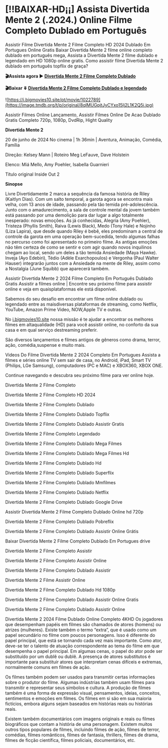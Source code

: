 # [!!BAIXAR-HD¡¡] Assista Divertida Mente 2 (.2024.) Online Filme Completo Dublado em Português

Assistir Filme Divertida Mente 2 Filme Completo HD 2024 Dublado Em Portugues Online Gratis Baixar Divertida Mente 2 filme online completo dublado em português mega, Assista a Divertida Mente 2 filme dublado e legendado em HD 1080p online gratis. Como assistir filme Divertida Mente 2 dublado em português topflix de graça?

**🎬Assista agora ▶️ [Divertida Mente 2 Filme Completo Dublado](https://i.bigmovies10.site/pt/movie/1022789)**

**🎬Baixar ⤋ [Divertida Mente 2 Filme Completo Dublado e legendado](https://i.bigmovies10.site/pt/movie/1022789)**

![https://i.bigmovies10.site/pt/movie/1022789](https://image.tmdb.org/t/p/original/8qlMUGpjtJyCYxo15lj2L1K2Q5i.jpg)

Assistir Filmes Online Lançamento, Assistir Filmes Online De Acao Dublado Gratis Completo 720p, 1080p, DvdRip, Hight Quality

**Divertida Mente 2**

20 de junho de 2024 No cinema | 1h 36min | Aventura, Animação, Comédia, Família

Direção: Kelsey Mann | Roteiro Meg LeFauve, Dave Holstein

Elenco: Miá Mello, Amy Poehler, Isabella Guarnieri

Título original Inside Out 2

**Sinopse**

Livre
Divertidamente 2 marca a sequência da famosa história de Riley (Kaitlyn Dias). Com um salto temporal, a garota agora se encontra mais velha, com 13 anos de idade, passando pela tão temida pré-adolescência. Junto com o amadurecimento, a sala de controle mental da jovem também está passando por uma demolição para dar lugar a algo totalmente inesperado: novas emoções. As já conhecidas, Alegria (Amy Poehler), Tristeza (Phyllis Smith), Raiva (Lewis Black), Medo (Tony Hale) e Nojinho (Liza Lapira), que desde quando Riley é bebê, eles predominam a central de controle da garota em uma operação bem-sucedida, tendo algumas falhas no percurso como foi apresentado no primeiro filme. As antigas emoções não têm certeza de como se sentir e com agir quando novos inquilinos chegam ao local, sendo um deles a tão temida Ansiedade (Maya Hawke). Inveja (Ayo Edebiri), Tédio (Adèle Exarchopoulos) e Vergonha (Paul Walter Hauser) integrarão juntos com a Ansiedade na mente de Riley, assim como a Nostalgia (June Squibb) que aparecerá também.

Assistir Divertida Mente 2 2024 Filme Completo Em Português Dublado Gratis
Assistir a filmes online | Encontre seu próximo filme para assistir
online e veja em quaisplataformas ele está disponível.

Sabemos do seu desafio em encontrar um filme online dublado ou
legendado entre as maisdiversas plataformas de streaming, como
Netflix, YouTube, Amazon Prime Video, NOW,Apple TV e outras.

No [i.bigmovies10.site](https://i.bigmovies10.site/pt/movie/1022789) nossa missão é te ajudar a encontrar os
melhores filmes em altaqualidade (HD) para você assistir online, no
conforto da sua casa e em qual serviço destreaming preferir.

São diversos lançamentos e filmes antigos de gêneros como drama,
terror, ação, comédia,suspense e muito mais.

Videos Do Filme Divertida Mente 2 2024 Completo Em Portugues
Assista a filmes e séries online TV sem sair de casa, no Android,
iPad, Smart TV (Philips, LGe Samsung), computadores (PC e MAC) e
XBOX360, XBOX ONE.

Continue navegando e descubra seu próximo filme para ver online
hoje.

Divertida Mente 2 Filme Completo

Divertida Mente 2 Filme Completo HD 2024

Divertida Mente 2 Filme Completo Dublado

Divertida Mente 2 Filme Completo Dublado Topflix

Divertida Mente 2 Filme Completo Dublado Assistir Gratis

Divertida Mente 2 Filme Completo Legendado

Divertida Mente 2 Filme Completo Dublado Mega Filmes

Divertida Mente 2 Filme Completo Dublado Mega Filmes Hd

Divertida Mente 2 Filme Completo Dublado Hd

Divertida Mente 2 Filme Completo Dublado Superflix

Divertida Mente 2 Filme Completo Dublado Mmfilmes

Divertida Mente 2 Filme Completo Dublado Netflix

Divertida Mente 2 Filme Completo Dublado Google Drive

Assistir Divertida Mente 2 Filme Completo Dublado Online hd 720p

Divertida Mente 2 Filme Completo Dublado Pobreflix

Divertida Mente 2 Filme Completo Dublado Assistir Online Grátis

Baixar Divertida Mente 2 Filme Completo Dublado Em Portugues drive

Divertida Mente 2 Filme Completo Assistir

Divertida Mente 2 Filme Completo Assistir Online

Divertida Mente 2 Filme Completo Dublado Assistir

Divertida Mente 2 Filme Assistir Online

Divertida Mente 2 Filme Completo Dublado Hd 1080p

Divertida Mente 2 Filme Completo Dublado Assistir Online Gratis

Divertida Mente 2 Filme Completo Dublado Assistir Online

Divertida Mente 2 2024 Filme Dublado Online Completo 4KHD
Os jogadores que desempenham papéis em filmes são chamados de atores (homens) ou atrizes (mulheres). Existe também o termo “extra”, que é usado como um papel secundário no filme com poucos personagens. Isso é diferente do papel principal, que está se tornando cada vez mais importante. Como ator, deve-se ter o talento de atuação correspondente ao tema do filme em que desempenha o papel principal. Em algumas cenas, o papel do ator pode ser substituído por um dublê ou dublê. A presença de atores substitutos é importante para substituir atores que interpretam cenas difíceis e extremas, normalmente comuns em filmes de ação.

Os filmes também podem ser usados para transmitir certas informações sobre o produtor do filme. Algumas indústrias também usam filmes para transmitir e representar seus símbolos e cultura. A produção de filmes também é uma forma de expressão visual, pensamentos, ideias, conceitos, sentimentos e emoções em filmes. Os filmes em si são em sua maioria fictícios, embora alguns sejam baseados em histórias reais ou histórias reais.

Existem também documentários com imagens originais e reais ou filmes biográficos que contam a história de uma personagem. Existem muitos outros tipos populares de filmes, incluindo filmes de ação, filmes de terror, comédias, filmes românticos, filmes de fantasia, thrillers, filmes de drama, filmes de ficção científica, filmes policiais, documentários, etc.
